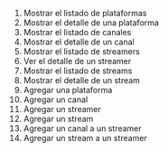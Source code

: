 1. Mostrar el listado de plataformas
2. Mostrar el detalle de una plataforma
3. Mostrar el listado de canales
4. Mostrar el detalle de un canal
5. Mostrar el listado de streamers
6. Ver el detalle de un streamer
7. Mostrar el listado de streams
8. Mostrar el detalle de un stream
9. Agregar una plataforma
10. Agregar un canal
11. Agregar un streamer
12. Agregar un stream
13. Agregar un canal a un streamer
14. Agregar un stream a un streamer
